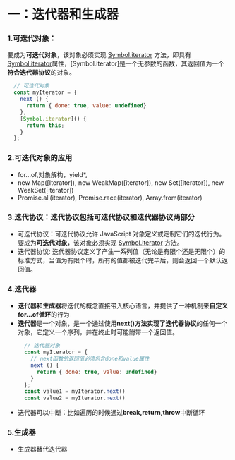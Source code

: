 # 一：迭代器和生成器
  ### 1.可迭代对象：
  要成为**可迭代对象**，该对象必须实现 [Symbol.iterator]() 方法，即具有 [Symbol.iterator]()属性，[Symbol.iterator]是一个无参数的函数，其返回值为一个**符合迭代器协议**的对象。
  ```js
    // 可迭代对象
    const myIterator = {
      next () {
        return { done: true, value: undefined}
      },
      [Symbol.iterator]() {
        return this;
      }
    };
  ```
  ### 2.可迭代对象的应用
  - for...of,对象解构，yield*,
  - new Map([Iterator]), new WeakMap([iterator]), new Set([iterator]), new WeakSet([iterator])
  - Promise.all(iterator), Promise.race(iterator), Array.from(iterator)

  ### 3.迭代协议：迭代协议包括可迭代协议和迭代器协议两部分
  - 可迭代协议：可迭代协议允许 JavaScript 对象定义或定制它们的迭代行为。要成为**可迭代对象**，该对象必须实现 [Symbol.iterator]() 方法。
  - 迭代器协议: 迭代器协议定义了产生一系列值（无论是有限个还是无限个）的标准方式，当值为有限个时，所有的值都被迭代完毕后，则会返回一个默认返回值。


  ### 4.迭代器
  - **迭代器和生成器**将迭代的概念直接带入核心语言，并提供了一种机制来**自定义for...of循环**的行为
  - **迭代器**是一个对象，是一个通过使用**next()**方法**实现了迭代器协议**的任何一个对象，它定义一个序列，并在终止时可能附带一个返回值。
    ```js
      // 迭代器对象
      const myIterator = {
        // next函数的返回值必须包含done和value属性
        next () {
          return { done: true, value: undefined}
        }
      };
      const value1 = myIterator.next()
      const value2 = myIterator.next()
    ```
  - 迭代器可以中断：比如遍历的时候通过**break,return,throw**中断循环
  ### 5.生成器
   - 生成器替代迭代器